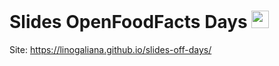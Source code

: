 # Slides OpenFoodFacts Days <img height="28" width="28" src="https://cdn.simpleicons.org/python/00ccff99" />

Site: https://linogaliana.github.io/slides-off-days/
